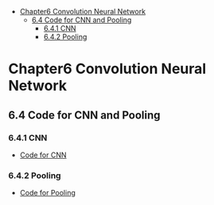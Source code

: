

<!--
 * @Author       : Jingsheng Lyu
 * @Date         : 2020-07-07 07:35:17
 * @LastEditors  : Jingsheng Lyu
 * @LastEditTime : 2020-07-09 23:08:28
 * @FilePath     : /Deep_Learning/Chapter6/CH6_4/README.md
 * @Github       : https://github.com/jingshenglyu
 * @Web          : https://jingshenglyu.github.io/
 * @E-Mail       : jingshenglyu@gmail.com
--> 

<!-- TOC -->

- [Chapter6 Convolution Neural Network](#chapter6-convolution-neural-network)
    - [6.4 Code for CNN and Pooling](#64-code-for-cnn-and-pooling)
        - [6.4.1 CNN](#641-cnn)
        - [6.4.2 Pooling](#642-pooling)

<!-- /TOC -->
# Chapter6 Convolution Neural Network

## 6.4 Code for CNN and Pooling
### 6.4.1 CNN
* [Code for CNN]()

### 6.4.2 Pooling
* [Code for Pooling]()